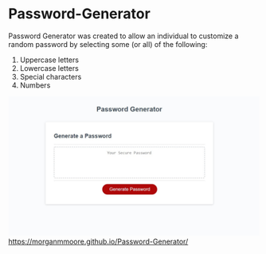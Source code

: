 # Password-Generator

Password Generator was created to allow an individual to customize a random password by selecting some (or all) of the following:
  1. Uppercase letters
  2. Lowercase letters
  3. Special characters
  4. Numbers

![Image of password generator](https://github.com/morganmmoore/Password-Generator/blob/main/pw%20gen.jpg)
https://morganmmoore.github.io/Password-Generator/
